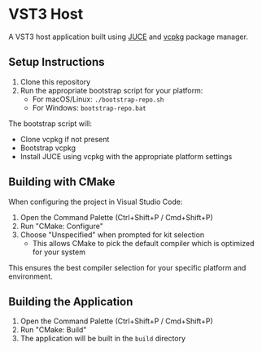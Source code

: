 # VST3 Host

A VST3 host application built using [JUCE](https://juce.com/) and [vcpkg](https://vcpkg.io/) package manager.

## Setup Instructions

1. Clone this repository
2. Run the appropriate bootstrap script for your platform:
   - For macOS/Linux: `./bootstrap-repo.sh`
   - For Windows: `bootstrap-repo.bat`

The bootstrap script will:

- Clone vcpkg if not present
- Bootstrap vcpkg
- Install JUCE using vcpkg with the appropriate platform settings

## Building with CMake

When configuring the project in Visual Studio Code:

1. Open the Command Palette (Ctrl+Shift+P / Cmd+Shift+P)
2. Run "CMake: Configure"
3. Choose "Unspecified" when prompted for kit selection
   - This allows CMake to pick the default compiler which is optimized for your system

This ensures the best compiler selection for your specific platform and environment.

## Building the Application

1. Open the Command Palette (Ctrl+Shift+P / Cmd+Shift+P)
2. Run "CMake: Build"
3. The application will be built in the `build` directory